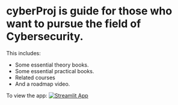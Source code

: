 # cyberProj is guide for those who want to pursue the field of Cybersecurity.
This includes:
- Some essential theory books.
- Some essential practical books.
- Related courses
- And a roadmap video.

To view the app:
[![Streamlit App](https://static.streamlit.io/badges/streamlit_badge_black_white.svg)](https://wolf1904-cyberproj-home-7smgqb.streamlit.app)
